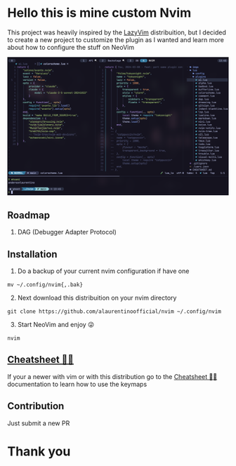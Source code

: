 # Hello this is mine custom Nvim

This project was heavily inspired by the [LazyVim](https://www.lazyvim.org/) distribuition, but I decided to create a new project to customize the plugin as I wanted and learn more about how to configure the stuff on NeoVim

![readme-banner](imgs/readme-banner-v0.5.0.png)

## Roadmap

1. DAG (Debugger Adapter Protocol)

## Installation

1. Do a backup of your current nvim configuration if have one
```
mv ~/.config/nvim{,.bak}
```

2. Next download this distribuition on your nvim directory
```
git clone https://github.com/alaurentinoofficial/nvim ~/.config/nvim
```

3. Start NeoVim and enjoy 😜
```
nvim
```

## [Cheatsheet 💩💩](CHEATSHEET.md)

If your a newer with vim or with this distribution go to the [Cheatsheet 💩💩](CHEATSHEET.md) documentation to learn how to use the keymaps

## Contribution

Just submit a new PR


# Thank you
